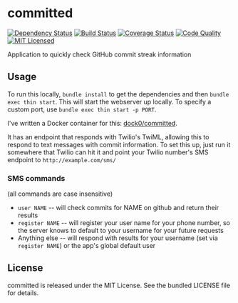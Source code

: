 committed
=========

[![Dependency Status](https://img.shields.io/gemnasium/akerl/committed.svg)](https://gemnasium.com/akerl/committed)
[![Build Status](https://img.shields.io/circleci/project/akerl/committed.svg)](https://circleci.com/gh/akerl/committed)
[![Coverage Status](https://img.shields.io/codecov/c/github/akerl/committed.svg)](https://codecov.io/github/akerl/committed)
[![Code Quality](https://img.shields.io/codacy/4bbc0285042f48049c16938ef2d395e0.svg)](https://www.codacy.com/app/akerl/committed)
[![MIT Licensed](https://img.shields.io/badge/license-MIT-green.svg)](https://tldrlegal.com/license/mit-license)

Application to quickly check GitHub commit streak information

## Usage

To run this locally, `bundle install` to get the dependencies and then `bundle exec thin start`. This will start the webserver up locally. To specify a custom port, use `bundle exec thin start -p PORT`.

I've written a Docker container for this: [dock0/committed](https://github.com/dock0/committed).

It has an endpoint that responds with Twilio's TwiML, allowing this to respond to text messages with commit information. To set this up, just run it somewhere that Twilio can hit it and point your Twilio number's SMS endpoint to `http://example.com/sms/`

### SMS commands

(all commands are case insensitive)

* `user NAME` -- will check commits for NAME on github and return their results
* `register NAME` -- will register your user name for your phone number, so the server knows to default to your username for your future requests
* Anything else -- will respond with results for your username (set via `register NAME`) or the app's global default user

## License

committed is released under the MIT License. See the bundled LICENSE file for details.

